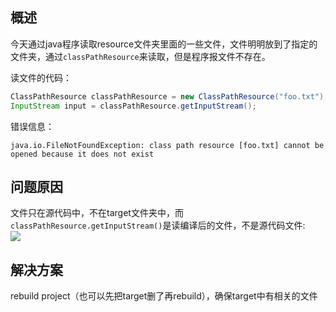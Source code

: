 [//title]:(java-classPathResource-FileNotFoundException解决办法)
[//englishTitle]:(java-classPathResource-FileNotFoundException)
[//category]:(java,problem-solved)
[//tags]:(java,classPathResource,FileNotFoundException)
## 概述
今天通过java程序读取resource文件夹里面的一些文件，文件明明放到了指定的文件夹，通过`classPathResource`来读取，但是程序报文件不存在。  

读文件的代码：  
``` java
ClassPathResource classPathResource = new ClassPathResource("foo.txt");
InputStream input = classPathResource.getInputStream();
```

错误信息：  
``` text
java.io.FileNotFoundException: class path resource [foo.txt] cannot be opened because it does not exist
```

## 问题原因
文件只在源代码中，不在target文件夹中，而`classPathResource.getInputStream()`是读编译后的文件，不是源代码文件:   
![](https://cdn.liushiming.cn/img/20200226161523.png)

## 解决方案
rebuild project（也可以先把target删了再rebuild），确保target中有相关的文件  